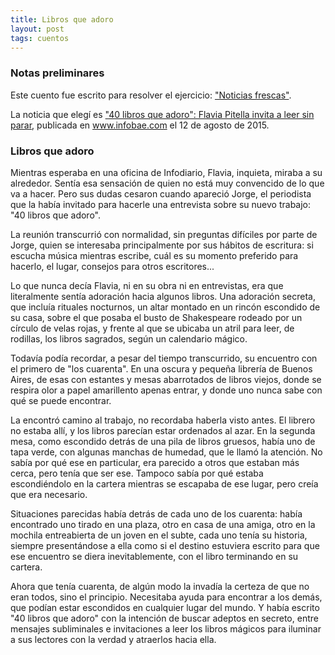 ```yaml
---
title: Libros que adoro
layout: post
tags: cuentos
---
```


### Notas preliminares

Este cuento fue escrito para resolver el ejercicio: ["Noticias frescas"](http://www.literautas.com/es/blog/post-560/ejercicio-de-escritura-noticias-frescas/).

La noticia que elegí es ["40 libros que adoro": Flavia Pitella invita a leer sin parar](http://www.infobae.com/2015/08/12/1747885-40-libros-que-adoro-flavia-pitella-invita-leer-parar), publicada en www.infobae.com el 12 de agosto de 2015.

### Libros que adoro

Mientras esperaba en una oficina de Infodiario, Flavia, inquieta, miraba a su alrededor. Sentía esa sensación de quien no está muy convencido de lo que va a hacer. Pero sus dudas cesaron cuando apareció Jorge, el periodista que la había invitado para hacerle una entrevista sobre su nuevo trabajo: "40 libros que adoro".

La reunión transcurrió con normalidad, sin preguntas difíciles por parte de Jorge, quien se interesaba principalmente por sus hábitos de escritura: si escucha música mientras escribe, cuál es su momento preferido para hacerlo, el lugar, consejos para otros escritores...

Lo que nunca decía Flavia, ni en su obra ni en entrevistas, era que literalmente sentía adoración hacia algunos libros. Una adoración secreta, que incluía rituales nocturnos, un altar montado en un rincón escondido de su casa, sobre el que posaba el busto de Shakespeare rodeado por un círculo de velas rojas, y frente al que se ubicaba un atril para leer, de rodillas, los libros sagrados, según un calendario mágico.

Todavía podía recordar, a pesar del tiempo transcurrido, su encuentro con el primero de "los cuarenta". En una oscura y pequeña librería de Buenos Aires, de esas con estantes y mesas abarrotados de libros viejos, donde se respira olor a papel amarillento apenas entrar, y donde uno nunca sabe con qué se puede encontrar.

La encontró camino al trabajo, no recordaba haberla visto antes. El librero no estaba allí, y los libros parecían estar ordenados al azar. En la segunda mesa, como escondido detrás de una pila de libros gruesos, había uno de tapa verde, con algunas manchas de humedad, que le llamó la atención. No sabía por qué ese en particular, era parecido a otros que estaban más cerca, pero tenía que ser ese. Tampoco sabía por qué estaba escondiéndolo en la cartera mientras se escapaba de ese lugar, pero creía que era necesario.

Situaciones parecidas había detrás de cada uno de los cuarenta: había encontrado uno tirado en una plaza, otro en casa de una amiga, otro en la mochila entreabierta de un joven en el subte, cada uno tenía su historia, siempre presentándose a ella como si el destino estuviera escrito para que ese encuentro se diera inevitablemente, con el libro terminando en su cartera.

Ahora que tenía cuarenta, de algún modo la invadía la certeza de que no eran todos, sino el principio. Necesitaba ayuda para encontrar a los demás, que podían estar escondidos en cualquier lugar del mundo. Y había escrito "40 libros que adoro" con la intención de buscar adeptos en secreto, entre mensajes subliminales e invitaciones a leer los libros mágicos para iluminar a sus lectores con la verdad y atraerlos hacia ella.
